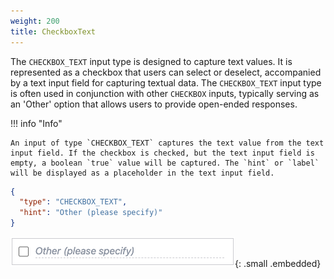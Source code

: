 ```yaml
---
weight: 200
title: CheckboxText
---
```


The `CHECKBOX_TEXT` input type is designed to capture text values. It is represented as a checkbox that users can select or deselect, accompanied by a text input field for capturing textual data. The `CHECKBOX_TEXT` input type is often used in conjunction with other `CHECKBOX` inputs, typically serving as an 'Other' option that allows users to provide open-ended responses.

!!! info "Info"

    An input of type `CHECKBOX_TEXT` captures the text value from the text input field. If the checkbox is checked, but the text input field is empty, a boolean `true` value will be captured. The `hint` or `label` will be displayed as a placeholder in the text input field.

```json
{
  "type": "CHECKBOX_TEXT",
  "hint": "Other (please specify)"
}
```

![Input - Checkbox Text](../assets/images/input-checkbox-text.png){: .small .embedded}
